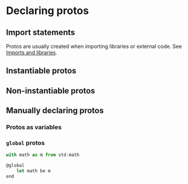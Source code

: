 # Declaring protos

## Import statements

Protos are usually created when importing libraries or external code. See [Imports and libraries](../basics/imports-and-libraries.md).

## Instantiable protos

## Non-instantiable protos

## Manually declaring protos

### Protos as variables

### `global` protos

```javascript
with math as m from std:math

@global
    let math be m
end
```


